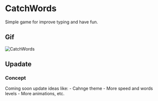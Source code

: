 # CatchWords

Simple game for improve typing and have fun.

## Gif

![CatchWords](https://user-images.githubusercontent.com/72163962/125580077-13d065b0-4ecc-4b1b-b385-57bb73d02867.gif)

## Upadate

### Concept

Coming soon update ideas like:
    - Cahnge theme
    - More speed and words levels
    - More animations, etc.

